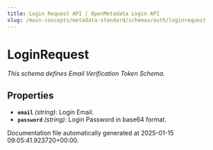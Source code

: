 ```yaml
---
title: Login Request API | OpenMetadata Login API
slug: /main-concepts/metadata-standard/schemas/auth/loginrequest
---
```


# LoginRequest

*This schema defines Email Verification Token Schema.*

## Properties

- **`email`** *(string)*: Login Email.
- **`password`** *(string)*: Login Password in base64 format.


Documentation file automatically generated at 2025-01-15 09:05:41.923720+00:00.

